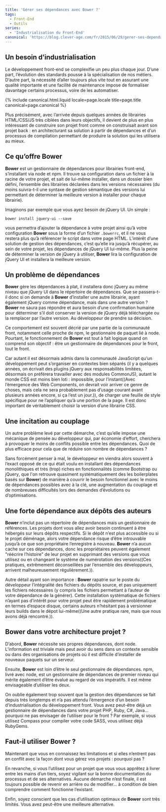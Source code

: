 ```yaml
---
title: 'Gérer ses dépendances avec Bower ?'
tags:
  - Front-End
  - Outils
series:
  - 'Industrialisation du Front-End'
canonical: 'https://blog.clever-age.com/fr/2015/06/29/gerer-ses-dependances-avec-bower/'
---
```


## Un besoin d’industrialisation

Le développement <span lang="en">front-end</span> se complexifie un peu plus
chaque jour. D’une part, l’évolution des standards pousse à la spécialisation de
nos métiers. D’autre part, la nécessité d’aller toujours plus vite tout en
assurant une qualité importante et une facilité de maintenance impose de
formaliser davantage certains processus, voire de les automatiser.

<!-- more -->

{% include canonical.html.liquid
    locale=page.locale
    title=page.title
    canonical=page.canonical
%}

Plus précisément, avec l’arrivée depuis quelques années de librairies
HTML/CSS/JS très ciblées dans leurs objectifs, il devient de plus en plus
intéressant de construire son projet <span lang="en">front</span> comme on
construisait avant son projet <span lang="en">back</span> : en architecturant sa
solution à partir de dépendances et d’un processus de compilation permettant de
produire la solution qui les utilisera au mieux.

## Ce qu’offre Bower

<strong>Bower</strong> est un gestionnaire de dépendances pour librairies
<span lang="en">front-end</span>, s’installant via <span lang="en">node</span>
et <span lang="en">npm</span>. Il trouve sa configuration dans un fichier à la
racine de votre projet, et sait de lui-même installer, dans un dossier bien
défini, l’ensemble des librairies déclarées dans les versions nécessaires (du
moins suivra-t-il une syntaxe de gestion sémantique des versions lui permettant
de déterminer la meilleure version à installer pour chaque librairie).

Imaginons par exemple que vous ayez besoin de <span lang="en">jQuery UI</span>.
Un simple :

<pre><code class="bash">bower install jquery-ui --save</code></pre>

vous permettra d’ajouter la dépendance à votre projet ainsi qu’à votre
configuration <strong>Bower</strong> sous la forme d’un fichier
<code>.bowerrc</code>, et il ne vous restera plus qu’à référencer le script dans
votre page HTML. L’intérêt d’une solution de gestion des dépendances, c’est
qu’elle ira jusqu’à récupérer, au sein de votre projet, les dépendances de
<span lang="en">jQuery UI</span> lui-même. Plus la peine de déterminer la
version de <span lang="en">jQuery</span> à utiliser, <strong>Bower</strong> lira
la configuration de <span lang="en">jQuery UI</span> et installera la meilleure
version.

## Un problème de dépendances

<strong>Bower</strong> gère les dépendances à plat, il installera donc
<span lang="en">jQuery</span> au même niveau que <span lang="en">jQuery
UI</span> dans le répertoire de dépendances. Que se passera-t-il donc si on
demande à <strong>Bower</strong> d’installer une autre librairie, ayant
également <span lang="en">jQuery</span> comme dépendance, mais dans une autre
version ? <strong>Bower</strong> ne saura pas répondre et aura besoin d’une
confirmation humaine pour déterminer s’il doit conserver la version de
<span lang="en">jQuery</span> déjà téléchargée ou la remplacer par l’autre
version. Au développeur de prendre sa décision.

Ce comportement est souvent décrié par une partie de la communauté
<span lang="en">front</span>, notamment celle proche de
<span lang="en">npm</span>, le gestionnaire de paquet lié à
<span lang="en">node</span>. Pourtant, le fonctionnement de
<strong>Bower</strong> est tout à fait logique quand on comprend son objectif :
être un gestionnaire de dépendances pour le <span lang="en">front</span>, tout
le <span lang="en">front</span>.

Car autant il est désormais admis dans la communauté
<span lang="en">JavaScript</span> qu’un développement peut s’organiser en
contextes bien séparés (il y a quelques années, on écrivait des plugins
<span lang="en">jQuery</span> aux responsabilités limitées, désormais on
préférera travailler avec des modules CommonJS), autant le monde CSS est moins
bien loti : impossible, pour l’instant((Avec l’émergence des <span lang="en">Web
Components</span>, on devrait voir arriver ce genre de choses, mais cela ne sera
probablement pas d’usage courant avant plusieurs années encore, si ça l’est un
jour.)), de charger une feuille de style spécifique pour ne l’appliquer qu’à une
portion de la page. Il est donc important de véritablement choisir la version
d’une librairie CSS.

## Une incitation au couplage

Un autre problème levé par cette démarche, c’est qu’elle impose une mécanique de
pensée au développeur qui, par économie d’effort, cherchera à provoquer le moins
de conflits possible entre les dépendances. Quoi de plus efficace pour cela que
de réduire son nombre de dépendances ?

Sans forcément penser à mal, le développeur en viendra alors souvent à l’exact
opposé de ce qui était voulu en installant des dépendances monolithiques et très
(trop) riches en fonctionnalités (comme <span lang="en">Bootstrap</span> ou
<span lang="en">jQuery</span>, que l'on retrouve quasiment systématiquement des
les <span lang="en">boilerplates</span> basés sur <strong>Bower</strong>) de
manière à couvrir le besoin fonctionnel avec le moins de dépendances possibles
avec à la clé, une augmentation du couplage et de nombreuses difficultés lors
des demandes d’évolutions ou d’optimisations.

## Une forte dépendance aux dépôts des auteurs

<strong>Bower</strong> n’inclut pas un répertoire de dépendances mais un
gestionnaire de références. Les projets dont vous allez avoir besoin continuent
à être hébergés sur leurs dépôts respectifs. Si le dépôt n’est plus accessible
ou si le projet déménage, alors votre dépendance risque d’être introuvable
jusqu’à ce que son propriétaire l’enregistre à nouveau. <strong>Bower</strong>
n’a aucun cache sur ces dépendances, donc les propriétaires peuvent également
"réécrire l’histoire" de leur projet en supprimant des versions que vous
utilisez ou en changeant le système de numérotation des versions((Ces pratiques,
extrêmement déconseillées par l’ensemble des développeurs, arrivent
malheureusement régulièrement.)).

Autre détail ayant son importance : <strong>Bower</strong> rapatrie sur le poste
du développeur l’intégralité des fichiers du dépôts source, et pas uniquement
les fichiers nécessaires (y compris les fichiers permettant à l’auteur de votre
dépendance de la générer). Cette installation systématique de fichiers n’ayant
pas d’intérêt pour votre projet peut être rapidement problématique en termes
d’espace disque, certains auteurs n’hésitant pas à versionner leurs builds dans
le dépot lui-même((Une autre pratique rare, mais que nous avons déjà
rencontré.)).

## Bower dans votre architecture projet ?

D’abord, <strong>Bower</strong> nécessite ses propres dépendances, dont
<span lang="en">node</span>. L’information est triviale mais peut avoir du sens
dans un contexte sensible ou dans des organisations de projets où il est
difficile d’installer de nouveaux paquets sur un serveur.

Ensuite, <strong>Bower</strong> est loin d’être le seul gestionnaire de
dépendances. <span lang="en">npm</span>, livré avec <span lang="en">node</span>,
est un gestionnaire de dépendances de premier niveau qui mérite également d’être
évalué au regard de vos impératifs. Il est même envisageable d’utiliser les
deux.

On oublie également trop souvent que la gestion des dépendances se fait depuis
très longtemps et n’a pas attendu l’émergence d’un besoin d’industrialisation du
développement <span lang="en">front</span>. Vous avez peut-être déjà un
gestionnaire de dépendances dans votre projet <span lang="en">PHP</span>,
<span lang="en">Ruby</span>, <span lang="en">C#</span>,
<span lang="en">Java</span>… pourquoi ne pas envisager de l’utiliser pour le
<span lang="en">front</span> ? Par exemple, si vous utilisez Compass pour
compiler votre code SASS, vous utilisez déjà <span lang="en">RubyGems</span>.

## Faut-il utiliser <strong>Bower</strong> ?

Maintenant que vous en connaissez les limitations et si elles n’entrent pas en
conflit avec la façon dont vous gérez vos projets : pourquoi pas ?

En revanche, si vous l’utilisez pour un projet que vous vous apprêtez à livrer
entre les mains d’un tiers, soyez vigilant sur la bonne documentation du
processus et de ses alternatives. Aucune démarche n’est finale, il est toujours
possible de revenir en arrière ou de modifier… à condition de bien comprendre
comment fonctionne l’existant.

Enfin, soyez conscient que les cas d’utilisation optimaux de
<strong>Bower</strong> sont très limités. Vous avez peut-être une meilleure
alternative.
